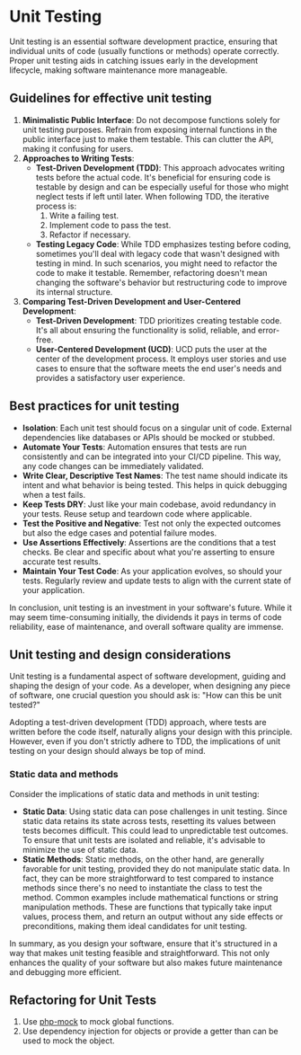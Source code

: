 # Unit Testing

Unit testing is an essential software development practice, ensuring that individual units of code
(usually functions or methods) operate correctly. Proper unit testing aids in catching issues early
in the development lifecycle, making software maintenance more manageable.

## Guidelines for effective unit testing

1. **Minimalistic Public Interface**: Do not decompose functions solely for unit testing purposes.
   Refrain from exposing internal functions in the public interface just to make them testable. This
   can clutter the API, making it confusing for users.
2. **Approaches to Writing Tests**:
    - **Test-Driven Development (TDD)**: This approach advocates writing tests before the actual
      code. It's beneficial for ensuring code is testable by design and can be especially useful for
      those who might neglect tests if left until later. When following TDD, the iterative process
      is:
        1. Write a failing test.
        2. Implement code to pass the test.
        3. Refactor if necessary.
    - **Testing Legacy Code**: While TDD emphasizes testing before coding, sometimes you'll deal
      with legacy code that wasn't designed with testing in mind. In such scenarios, you might need
      to refactor the code to make it testable. Remember, refactoring doesn't mean changing the
      software's behavior but restructuring code to improve its internal structure.
3. **Comparing Test-Driven Development and User-Centered Development**:
    - **Test-Driven Development**: TDD prioritizes creating testable code. It's all about ensuring
      the functionality is solid, reliable, and error-free.
    - **User-Centered Development (UCD)**: UCD puts the user at the center of the development
      process. It employs user stories and use cases to ensure that the software meets the end
      user's needs and provides a satisfactory user experience.

## Best practices for unit testing

-   **Isolation**: Each unit test should focus on a singular unit of code. External dependencies
    like databases or APIs should be mocked or stubbed.
-   **Automate Your Tests**: Automation ensures that tests are run consistently and can be
    integrated into your CI/CD pipeline. This way, any code changes can be immediately validated.
-   **Write Clear, Descriptive Test Names**: The test name should indicate its intent and what
    behavior is being tested. This helps in quick debugging when a test fails.
-   **Keep Tests DRY**: Just like your main codebase, avoid redundancy in your tests. Reuse setup
    and teardown code where applicable.
-   **Test the Positive and Negative**: Test not only the expected outcomes but also the edge cases
    and potential failure modes.
-   **Use Assertions Effectively**: Assertions are the conditions that a test checks. Be clear and
    specific about what you're asserting to ensure accurate test results.
-   **Maintain Your Test Code**: As your application evolves, so should your tests. Regularly review
    and update tests to align with the current state of your application.

In conclusion, unit testing is an investment in your software's future. While it may seem
time-consuming initially, the dividends it pays in terms of code reliability, ease of maintenance,
and overall software quality are immense.

## Unit testing and design considerations

Unit testing is a fundamental aspect of software development, guiding and shaping the design of your
code. As a developer, when designing any piece of software, one crucial question you should ask is:
"How can this be unit tested?"

Adopting a test-driven development (TDD) approach, where tests are written before the code itself,
naturally aligns your design with this principle. However, even if you don't strictly adhere to TDD,
the implications of unit testing on your design should always be top of mind.

### Static data and methods

Consider the implications of static data and methods in unit testing:

-   **Static Data**: Using static data can pose challenges in unit testing. Since static data
    retains its state across tests, resetting its values between tests becomes difficult. This could
    lead to unpredictable test outcomes. To ensure that unit tests are isolated and reliable, it's
    advisable to minimize the use of static data.
-   **Static Methods**: Static methods, on the other hand, are generally favorable for unit testing,
    provided they do not manipulate static data. In fact, they can be more straightforward to test
    compared to instance methods since there's no need to instantiate the class to test the method.
    Common examples include mathematical functions or string manipulation methods. These are
    functions that typically take input values, process them, and return an output without any side
    effects or preconditions, making them ideal candidates for unit testing.

In summary, as you design your software, ensure that it's structured in a way that makes unit
testing feasible and straightforward. This not only enhances the quality of your software but also
makes future maintenance and debugging more efficient.

## Refactoring for Unit Tests

1. Use [php-mock](https://github.com/php-mock/php-mock) to mock global functions.
2. Use dependency injection for objects or provide a getter than can be used to mock the object.

<!-- DSG/ChatGPT 8/1/2023 -->
